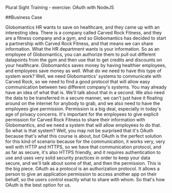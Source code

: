 Plural Sight Training - exercise: OAuth with NodeJS


##Business Case

Globomantics HR wants to save on healthcare, and they came up with an interesting idea. There is a company called Carved Rock Fitness, and they are a fitness company and a gym, and so Globomantics has decided to start a partnership with Carved Rock Fitness, and that means we can share information. What the HR department wants is your information. So as an employee of Globomantics, you can authorize them to pull out different datapoints from the gym and then use that to get credits and discounts on your healthcare. Globomantics saves money by having healthier employees, and employees save money as well. What do we need to have this type of system work? Well, we need Globomantics' systems to communicate with Carved Rock, so we need to find a good protocol that will allow easy communication between two different company's systems. You may already have an idea of what that is. We'll talk about that in a second. We also need the data to be transferred in a secure manner, we can't just have it floating around on the internet for anybody to grab, and we also need to have the employees give permission. Permission is a big deal, especially in today's age of privacy concerns. It's important for the employees to give explicit permission for Carved Rock Fitness to share their information with Globomantics, and we need a system that will allow employees to do that. So what is that system? Well, you may not be surprised that it's OAuth because that's what this course is about, but OAuth is the perfect solution for this kind of scenario because for the communication, it works very, very well with HTTP and HTTPS, so we have that communication protocol, and as far as secure, it's also HTTPS friendly, and it requires authentication to use and uses very solid security practices in order to keep your data secure, and we'll talk about some of that, and then the permission. This is the big piece. OAuth as a protocol is an authorization protocol. It allows a person to give an application permission to access another app on their behalf, so the users control exactly what to share with whom. So that's how OAuth is the best option for us. 
